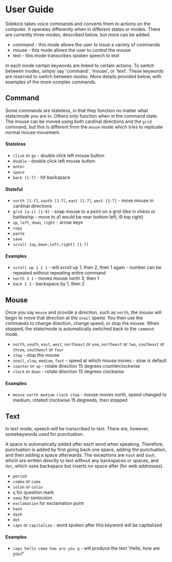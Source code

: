 # User Guide

Sidekick takes voice commands and converts them to actions on the computer. It operates differently when in different states or modes. There are currently three modes, described below, but more can be added.

- command - this mode allows the user to issue a variety of commands
- mouse - this mode allows the user to control the mouse
- text - this mode transcribes spoken speech to text

In each mode certain keywords are linked to certain actions. To switch between modes, simply say 'command', 'mouse', or 'text'. These keywords are reserved to switch between modes. More details provided below, with examples of the more complex commands. 

## Command

Some commands are stateless, in that they function no matter what state/mode you are in. Others only function when in the command state. The mouse can be moved using both cardinal directions and the `grid` command, but this is different from the `mouse` mode which tries to replicate normal mouse movement. 

#### Stateless

- `click` or `go` - double click left mouse button
- `double` - double click left mouse button
- `enter` 
- `space`
- `back [1-7]` - hit backspace 

#### Stateful

- `north [1-7]`, `south [1-7]`, `east [1-7]`, `west [1-7]` - move mouse in cardinal directions 
- `grid [a-i] [1-9]` - snap mouse to a point on a grid (like in chess or battleship - move to a1 would be near bottom left, i9 top right)
- `up`, `left`, `down`, `right` - arrow keys
- `copy`
- `paste`
- `save`
- `scroll [up,down,left,right] [1-7]` 

#### Examples

- `scroll up 1 2 1` - will scroll up 1, then 2, then 1 again - number can be repeated without repeating entire command
- `north 3 1` - moves mouse north 3, then 1
- `back 1 2` - backspace by 1, then 2

## Mouse

Once you say `mouse` and provide a direction, such as `north`, the mouse will begin to move that direction at the `snail` speed. You then use the commands to change direction, change speed, or stop the mouse. When stopped, the state/mode is automatically switched back to the `command` mode. 

- `north`, `south`, `east`, `west`, `northeast` or `one`, `northwest` or `two`, `southeast` or `three`, `southwest` or `four`
- `stop` - stop the mouse
- `snail`, `slow`, `medium`, `fast` - speed at which mouse moves - slow is default
- `counter` or `up` - rotate direction 15 degrees counterclockwise
- `clock` or `down` - rotate direction 15 degrees clockwise

#### Examples

- `mouse north medium clock stop` - mouse moves north, speed changed to medium, rotated clockwise 15 degreeds, then stopped

## Text

In text mode, speech will be transcribed to text. There are, however, somekeywords used for punctuation. 

A space is automatically added after each word when speaking. Therefore, punctuation is added by first going back one space, adding the punctuation, and then adding a space afterwards. The exceptions are `hash` and `dash`, which are written directly to text without any backspaces or spaces, and `dot`, which uses backspace but inserts no space after (for web addresses).

- `period`
- `comma` or `coma`
- `colon` or `colin`
- `q` for question mark
- `semi` for semicolon
- `exclamation` for exclamation point
- `hash`
- `dash`
- `dot`
- `caps` or `capitalize` - word spoken after this keyword will be capitalized

#### Examples

- `caps hello coma how are you q` - will produce the text 'Hello, how are you?'